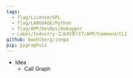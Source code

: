 ```yaml
---
tags:
  - flag/License/GPL
  - flag/LANGUAGE/Python
  - flag/APP/DevOps/Debugger
  - Label/Industry-工业科学/IT/APP/Command/CLI
github: bwohlberg/jonga
pip: pygraphviz
---
```


- Idea
    - Call Graph
